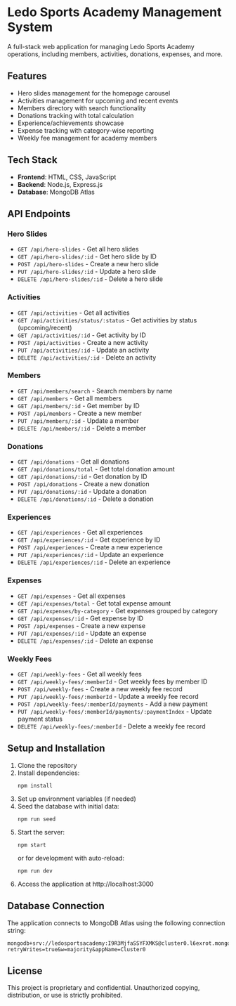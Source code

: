 # Ledo Sports Academy Management System

A full-stack web application for managing Ledo Sports Academy operations, including members, activities, donations, expenses, and more.

## Features

- Hero slides management for the homepage carousel
- Activities management for upcoming and recent events
- Members directory with search functionality
- Donations tracking with total calculation
- Experience/achievements showcase
- Expense tracking with category-wise reporting
- Weekly fee management for academy members

## Tech Stack

- **Frontend**: HTML, CSS, JavaScript
- **Backend**: Node.js, Express.js
- **Database**: MongoDB Atlas

## API Endpoints

### Hero Slides
- `GET /api/hero-slides` - Get all hero slides
- `GET /api/hero-slides/:id` - Get hero slide by ID
- `POST /api/hero-slides` - Create a new hero slide
- `PUT /api/hero-slides/:id` - Update a hero slide
- `DELETE /api/hero-slides/:id` - Delete a hero slide

### Activities
- `GET /api/activities` - Get all activities
- `GET /api/activities/status/:status` - Get activities by status (upcoming/recent)
- `GET /api/activities/:id` - Get activity by ID
- `POST /api/activities` - Create a new activity
- `PUT /api/activities/:id` - Update an activity
- `DELETE /api/activities/:id` - Delete an activity

### Members
- `GET /api/members/search` - Search members by name
- `GET /api/members` - Get all members
- `GET /api/members/:id` - Get member by ID
- `POST /api/members` - Create a new member
- `PUT /api/members/:id` - Update a member
- `DELETE /api/members/:id` - Delete a member

### Donations
- `GET /api/donations` - Get all donations
- `GET /api/donations/total` - Get total donation amount
- `GET /api/donations/:id` - Get donation by ID
- `POST /api/donations` - Create a new donation
- `PUT /api/donations/:id` - Update a donation
- `DELETE /api/donations/:id` - Delete a donation

### Experiences
- `GET /api/experiences` - Get all experiences
- `GET /api/experiences/:id` - Get experience by ID
- `POST /api/experiences` - Create a new experience
- `PUT /api/experiences/:id` - Update an experience
- `DELETE /api/experiences/:id` - Delete an experience

### Expenses
- `GET /api/expenses` - Get all expenses
- `GET /api/expenses/total` - Get total expense amount
- `GET /api/expenses/by-category` - Get expenses grouped by category
- `GET /api/expenses/:id` - Get expense by ID
- `POST /api/expenses` - Create a new expense
- `PUT /api/expenses/:id` - Update an expense
- `DELETE /api/expenses/:id` - Delete an expense

### Weekly Fees
- `GET /api/weekly-fees` - Get all weekly fees
- `GET /api/weekly-fees/:memberId` - Get weekly fees by member ID
- `POST /api/weekly-fees` - Create a new weekly fee record
- `PUT /api/weekly-fees/:memberId` - Update a weekly fee record
- `POST /api/weekly-fees/:memberId/payments` - Add a new payment
- `PUT /api/weekly-fees/:memberId/payments/:paymentIndex` - Update payment status
- `DELETE /api/weekly-fees/:memberId` - Delete a weekly fee record

## Setup and Installation

1. Clone the repository
2. Install dependencies:
   ```
   npm install
   ```
3. Set up environment variables (if needed)
4. Seed the database with initial data:
   ```
   npm run seed
   ```
5. Start the server:
   ```
   npm start
   ```
   or for development with auto-reload:
   ```
   npm run dev
   ```
6. Access the application at http://localhost:3000

## Database Connection

The application connects to MongoDB Atlas using the following connection string:
```
mongodb+srv://ledosportsacademy:I9R3MjfaSSYFXMKS@cluster0.l6exrot.mongodb.net/?retryWrites=true&w=majority&appName=Cluster0
```

## License

This project is proprietary and confidential. Unauthorized copying, distribution, or use is strictly prohibited.